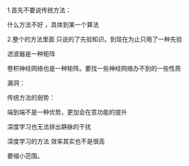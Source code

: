 1.首先不要说传统方法：

什么方法不好 ，具体到某一个算法

2.整个的方法里面 只说的了先验知识。到现在为止只用了一种先验



滤波器是一种矩阵

卷积神经网络也是一种矩阵。要找一些神经网络办不到的一些性质



漏洞：

传统方法的弱势：

端到端不是一种优势，更加会在意功能的提升

深度学习也无法排出静脉的干扰

深度学习的方法 效率其实也不是很高

要缩小范围。













